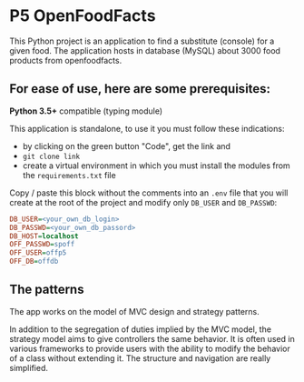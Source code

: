 # P5 OpenFoodFacts

This Python project is an application to find a substitute (console) for a given food.
The application hosts in database (MySQL) about 3000 food products from openfoodfacts.

## For ease of use, here are some prerequisites: 

**Python 3.5+** compatible (typing module)

This application is standalone, to use it you must follow these indications:
- by clicking on the green button "Code", get the link and
-  `git clone link`
-  create a virtual environment in which you must install the modules from the `requirements.txt` file

Copy / paste this block without the comments into an `.env` file that you will create at the root of the project and modify only `DB_USER` and `DB_PASSWD`: 
```ini
DB_USER=<your_own_db_login>
DB_PASSWD=<your_own_db_passord>
DB_HOST=localhost
OFF_PASSWD=spoff
OFF_USER=offp5
OFF_DB=offdb
```
## The patterns

The app works on the model of MVC design and strategy patterns.

In addition to the segregation of duties implied by the MVC model, the strategy model aims to give controllers the same behavior.
It is often used in various frameworks to provide users with the ability to modify the behavior of a class without extending it. The structure and navigation are really simplified. 

